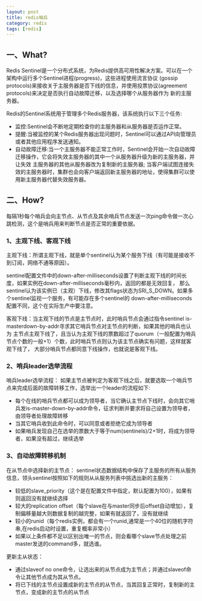 ```yaml
---
layout: post
title: redis哨兵
category: redis
tags: [redis]
---
```


## 一、What?

Redis Sentinel是一个分布式系统，为Redis提供高可用性解决方案。可以在一个架构中运行多个Sentinel进程(progress)，这些进程使用流言协议
(gossip protocols)来接收关于主服务器是否下线的信息，并使用投票协议(agreement protocols)来决定是否执行自动故障迁移，以及选择哪个从服务器作为
新的主服务器。

Redis的Sentinel系统用于管理多个Redis服务器，该系统执行以下三个任务:
- 监控:Sentinel会不断地定期检查你的主服务器和从服务器是否运作正常。
- 提醒:当被监控的某个Redis服务器出现问题时，Sentinel可以通过API向管理员或者其他应用程序发送通知。
- 自动故障迁移:当一个主服务器不能正常工作时，Sentinel会开始一次自动故障迁移操作，它会将失效主服务器的其中一个从服务器升级为新的主服务器，并让失效
主服务器的其他从服务器改为复制新的主服务器; 当客户端试图连接失效的主服务器时，集群也会向客户端返回新主服务器的地址，使得集群可以使用新主服务器代替失效服务器。


## 二、How?

每隔1秒每个哨兵会向主节点、从节点及其余哨兵节点发送一次ping命令做一次心跳检测，这个是哨兵用来判断节点是否正常的重要依据。

### 1、主观下线、客观下线

主观下线：所谓主观下线，就是单个sentinel认为某个服务下线（有可能是接收不到订阅，网络不通等原因）。

sentinel配置文件中的down-after-milliseconds设置了判断主观下线的时间长度，如果实例在down-after-milliseconds毫秒内，返回的都是无效回复，
那么sentinel认为该实例已（主观）下线，修改其flags状态为SRI_S_DOWN。如果多个sentinel监视一个服务，有可能存在多个sentinel的
down-after-milliseconds配置不同，这个在实际生产中要注意。

客观下线：当主观下线的节点是主节点时，此时哨兵节点会通过指令sentinel is-masterdown-by-addr寻求其它哨兵节点对主节点的判断，如果其他的哨兵也认为
主节点主观下线了，且当认为主观下线的票数超过了quorum（一般配置为哨兵节点个数的一般+1）个数，此时哨兵节点则认为该主节点确实有问题，这样就客观下线了，
大部分哨兵节点都同意下线操作，也就说是客观下线。


### 2、哨兵leader选举流程

哨兵leader选举流程：
如果主节点被判定为客观下线之后，就要选取一个哨兵节点来完成后面的故障转移工作，选举出一个leader的流程如下:
- 每个在线的哨兵节点都可以成为领导者，当它确认主节点下线时，会向其它哨兵发is-master-down-by-addr命令，征求判断并要求将自己设置为领导者，
由领导者处理故障转移
- 当其它哨兵收到此命令时，可以同意或者拒绝它成为领导者
- 如果哨兵发现自己在选举的票数大于等于num(sentinels)/2+1时，将成为领导者，如果没有超过，继续选举


### 3、自动故障转移机制

在从节点中选择新的主节点：
sentinel状态数据结构中保存了主服务的所有从服务信息，领头sentinel按照如下的规则从从服务列表中挑选出新的主服务：
- 较低的slave_priority（这个是在配置文件中指定，默认配置为100），如果有则返回没有就继续选择
- 较大的replication offset（每个slave在与master同步后offset自动增加），复制偏移量越大则数据复制的越完整，如果有就返回了，没有就继续
- 较小的runid（每个redis实例，都会有一个runid,通常是一个40位的随机字符串,在redis启动时设置，重复概率非常小）
- 如果以上条件都不足以区别出唯一的节点，则会看哪个slave节点处理之前master发送的command多，就选谁。


更新主从状态：
- 通过slaveof no one命令，让选出来的从节点成为主节点；并通过slaveof命令让其他节点成为其从节点。
- 将已下线的主节点设置成新的主节点的从节点，当其回复正常时，复制新的主节点，变成新的主节点的从节点


